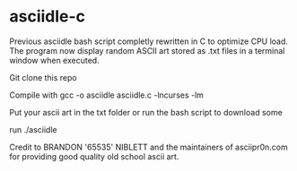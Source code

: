# asciidle-c
Previous asciidle bash script completly rewritten in C to optimize CPU load. The program now display random ASCII art stored as .txt files in a terminal window when executed.

Git clone this repo

Compile with gcc -o asciidle asciidle.c -lncurses -lm

Put your ascii art in the txt folder or run the bash script to download some

run ./asciidle

Credit to BRANDON '65535' NIBLETT and the maintainers of asciipr0n.com for providing good quality old school ascii art.

